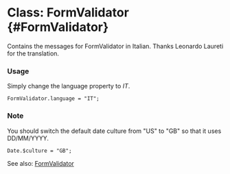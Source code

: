 Class: FormValidator {#FormValidator}
=====================================

Contains the messages for FormValidator in Italian. Thanks Leonardo Laureti for the translation.

### Usage

Simply change the language property to *IT*.

	FormValidator.language = "IT";

### Note

You should switch the default date culture from "US" to "GB" so that it uses DD/MM/YYYY.

	Date.$culture = "GB";

See also: [FormValidator][]

[FormValidator]: http://www.clientcide.com/docs/Forms/FormValidator#FormValidator